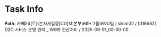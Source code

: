 # Task Info

**Path:** 카페24(주)\본사사업장\[CG]MI본부\MIH그룹\BVO팀 / sikim02 / [319682] D2C 서비스 운영 관리 _ WMS 전산처리 / 2025-09-01_00-00-00

